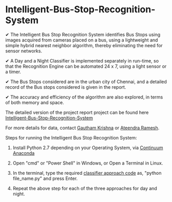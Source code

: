 # Intelligent-Bus-Stop-Recognition-System

✔ The Intelligent Bus Stop Recognition System identifies Bus Stops using images acquired from cameras placed on a bus,
using a lightweight and simple hybrid nearest neighbor algorithm, thereby eliminating the need for sensor networks.

✔ A Day and a Night Classifier is implemented separately in run-time, so that the Recognition Engine can be automated 
24 x 7, using a light sensor or a timer.

✔ The Bus Stops considered are in the urban city of Chennai, and a detailed record of the Bus stops considered 
is given in the report.

✔ The accuracy and efficiency of the algorithm are also explored, in terms of both memory and space.

The detailed version of the project report project can be found here [Intelligent-Bus-Stop-Recognition-System](https://github.com/gauthkris/Intelligent-Bus-Stop-Recognition-System/blob/master/Bus%20Stop%20Recognition%20System%20Report.pdf)

For more details for data, contact [Gautham Krishna](https://www.linkedin.com/in/ggauthamkrishna) or [Ateendra Ramesh](https://www.linkedin.com/in/ateendra-ramesh-065b26142/).

  Steps for running the Intelligent Bus Stop Recognition System:

1. Install Python 2.7 depending on your Operating System, via [Continuum Anaconda](https://www.continuum.io/downloads)

2. Open "cmd" or "Power Shell" in Windows, or Open a Terminal in Linux.

3. In the terminal, type the required [classifier approach code](https://github.com/gauthkris/Intelligent-Bus-Stop-Recognition-System/tree/master/code) as, "python file_name.py" and press Enter.

4. Repeat the above step for each of the three approaches for day and night.
